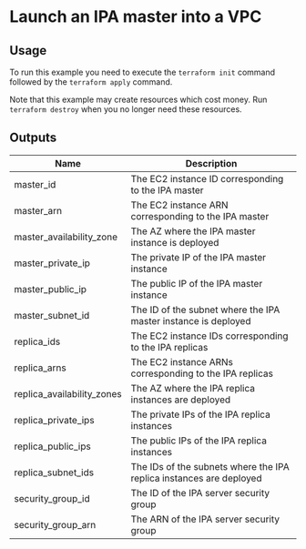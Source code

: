 # Launch an IPA master into a VPC #

## Usage ##

To run this example you need to execute the `terraform init` command
followed by the `terraform apply` command.

Note that this example may create resources which cost money. Run
`terraform destroy` when you no longer need these resources.

## Outputs ##

| Name | Description |
|------|-------------|
| master_id | The EC2 instance ID corresponding to the IPA master |
| master_arn | The EC2 instance ARN corresponding to the IPA master |
| master_availability_zone | The AZ where the IPA master instance is deployed |
| master_private_ip | The private IP of the IPA master instance |
| master_public_ip | The public IP of the IPA master instance |
| master_subnet_id | The ID of the subnet where the IPA master instance is deployed |
| replica_ids | The EC2 instance IDs corresponding to the IPA replicas |
| replica_arns | The EC2 instance ARNs corresponding to the IPA replicas |
| replica_availability_zones | The AZ where the IPA replica instances are deployed |
| replica_private_ips | The private IPs of the IPA replica instances |
| replica_public_ips | The public IPs of the IPA replica instances |
| replica_subnet_ids | The IDs of the subnets where the IPA replica instances are deployed |
| security_group_id | The ID of the IPA server security group |
| security_group_arn | The ARN of the IPA server security group |
